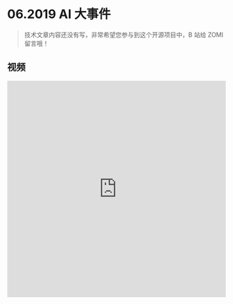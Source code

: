 <!--Copyright © ZOMI 适用于[License](https://github.com/Infrasys-AI/AIInfra)版权许可-->

# 06.2019 AI 大事件

> 技术文章内容还没有写，非常希望您参与到这个开源项目中，B 站给 ZOMI 留言哦！

## 视频

<html>
<iframe src="https://player.bilibili.com/player.html?isOutside=true&aid=114889167215790&bvid=BV14kgizdEmc&cid=31179934300&p=1&as_wide=1&high_quality=1&danmaku=0&t=30&autoplay=0" width="100%" height="500" scrolling="no" border="0" frameborder="no" framespacing="0" allowfullscreen="true"> </iframe>
</html>
